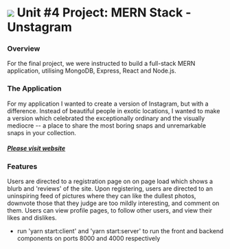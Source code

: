 # ![](https://ga-dash.s3.amazonaws.com/production/assets/logo-9f88ae6c9c3871690e33280fcf557f33.png) Unit #4 Project: MERN Stack - Unstagram

### Overview
For the final project, we were instructed to build a full-stack MERN application, utilising MongoDB, Express, React and Node.js.

### The Application

For my application I wanted to create a version of Instagram, but with a difference. Instead of beautiful people in exotic locations, I wanted to make a version which celebrated the exceptionally ordinary and the visually mediocre -- a place to share the most boring snaps and unremarkable snaps in your collection.

##### [Please visit website](https://make-my-day-project.herokuapp.com/)

### Features

Users are directed to a registration page on on page load which shows a blurb and 'reviews' of the site. Upon registering, users are directed to an uninspiring feed of pictures where they can like the dullest photos, downvote those that they judge are too mildly interesting, and comment on them. Users can view profile pages, to follow other users, and view their likes and dislikes.


* run 'yarn start:client' and 'yarn start:server' to run the front and backend components on ports 8000 and 4000 respectively
